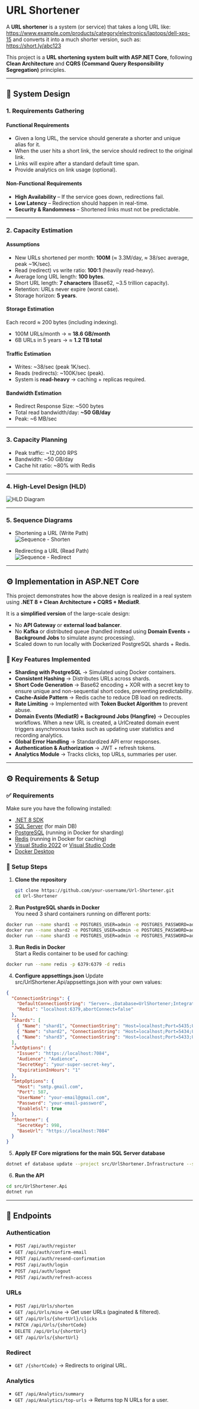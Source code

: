 
# URL Shortener  

A **URL shortener** is a system (or service) that takes a long URL like:  
https://www.example.com/products/category/electronics/laptops/dell-xps-15
and converts it into a much shorter version, such as:  
https://short.ly/abc123



This project is a **URL shortening system built with ASP.NET Core**, following **Clean Architecture** and **CQRS (Command Query Responsibility Segregation)** principles.  

---

## 📐 System Design  

### 1. Requirements Gathering  

#### Functional Requirements  
- Given a long URL, the service should generate a shorter and unique alias for it.  
- When the user hits a short link, the service should redirect to the original link.  
- Links will expire after a standard default time span.  
- Provide analytics on link usage (optional).  

#### Non-Functional Requirements  
- **High Availability** – If the service goes down, redirections fail.  
- **Low Latency** – Redirection should happen in real-time.  
- **Security & Randomness** – Shortened links must not be predictable.  

---

### 2. Capacity Estimation  

#### Assumptions  
- New URLs shortened per month: **100M** (≈ 3.3M/day, ≈ 38/sec average, peak ~1K/sec).  
- Read (redirect) vs write ratio: **100:1** (heavily read-heavy).  
- Average long URL length: **100 bytes**.  
- Short URL length: **7 characters** (Base62, ~3.5 trillion capacity).  
- Retention: URLs never expire (worst case).  
- Storage horizon: **5 years**.  

#### Storage Estimation  
Each record ≈ 200 bytes (including indexing).  

- 100M URLs/month → ≈ **18.6 GB/month**  
- 6B URLs in 5 years → ≈ **1.2 TB total**  

#### Traffic Estimation  
- Writes: ~38/sec (peak 1K/sec).  
- Reads (redirects): ~100K/sec (peak).  
- System is **read-heavy** → caching + replicas required.  

#### Bandwidth Estimation  
- Redirect Response Size: ~500 bytes  
- Total read bandwidth/day: **~50 GB/day**  
- Peak: ~6 MB/sec  

---

### 3. Capacity Planning  
- Peak traffic: ~12,000 RPS  
- Bandwidth: ~50 GB/day  
- Cache hit ratio: ~80% with Redis  

---

### 4. High-Level Design (HLD)  
![HLD Diagram](images/UrlShortener_HLD.png)  

---

### 5. Sequence Diagrams  
- Shortening a URL (Write Path)  
![Sequence - Shorten](images/UrlShortener_SequenceDigram(Get).png)  

- Redirecting a URL (Read Path)  
![Sequence - Redirect](images/UrlShortener_SequenceDigram(Post).png)  

---

## ⚙️ Implementation in ASP.NET Core  

This project demonstrates how the above design is realized in a real system using **.NET 8 + Clean Architecture + CQRS + MediatR**.  

It is a **simplified version** of the large-scale design:  
- No **API Gateway** or **external load balancer**.  
- No **Kafka** or distributed queue (handled instead using **Domain Events** + **Background Jobs** to simulate async processing).  
- Scaled down to run locally with Dockerized PostgreSQL shards + Redis.  

### 🔑 Key Features Implemented  
- **Sharding with PostgreSQL** → Simulated using Docker containers.  
- **Consistent Hashing** → Distributes URLs across shards.  
- **Short Code Generation** → Base62 encoding + XOR with a secret key to ensure unique and non-sequential short codes, preventing predictability. 
- **Cache-Aside Pattern** → Redis cache to reduce DB load on redirects.    
- **Rate Limiting** → Implemented with **Token Bucket Algorithm** to prevent abuse.  
- **Domain Events (MediatR) + Background Jobs (Hangfire)** → Decouples workflows. When a new URL is created, a UrlCreated domain event triggers asynchronous tasks such as updating user statistics and recording analytics.   
- **Global Error Handling** → Standardized API error responses.  
- **Authentication & Authorization** → JWT + refresh tokens.  
- **Analytics Module** → Tracks clicks, top URLs, summaries per user.  

---
## ⚙️ Requirements & Setup

### ✅ Requirements
Make sure you have the following installed:

- [.NET 8 SDK](https://dotnet.microsoft.com/download/dotnet/8.0)  
- [SQL Server](https://www.microsoft.com/en-us/sql-server/sql-server-downloads) (for main DB)  
- [PostgreSQL](https://www.postgresql.org/) (running in Docker for sharding)  
- [Redis](https://redis.io/) (running in Docker for caching)  
- [Visual Studio 2022](https://visualstudio.microsoft.com/) or [Visual Studio Code](https://code.visualstudio.com/)  
- [Docker Desktop](https://www.docker.com/products/docker-desktop)  




### 🚀 Setup Steps

1. **Clone the repository**
   ```bash
   git clone https://github.com/your-username/Url-Shortener.git
   cd Url-Shortener
   ```

2. **Run PostgreSQL shards in Docker**  
You need 3 shard containers running on different ports:  
```bash
docker run --name shard1 -e POSTGRES_USER=admin -e POSTGRES_PASSWORD=admin -e POSTGRES_DB=Urls -p 5435:5432 -d postgres:15
docker run --name shard2 -e POSTGRES_USER=admin -e POSTGRES_PASSWORD=admin -e POSTGRES_DB=Urls -p 5434:5432 -d postgres:15
docker run --name shard3 -e POSTGRES_USER=admin -e POSTGRES_PASSWORD=admin -e POSTGRES_DB=Urls -p 5433:5432 -d postgres:15
```

3. **Run Redis in Docker**  
Start a Redis container to be used for caching:  
```bash
docker run --name redis -p 6379:6379 -d redis

```


4. **Configure appsettings.json**
Update src/UrlShortener.Api/appsettings.json with your own values:
```json
{
  "ConnectionStrings": {
    "DefaultConnectionString": "Server=.;Database=UrlShortener;Integrated Security=True;TrustServerCertificate=True;MultipleActiveResultSets=True",
    "Redis": "localhost:6379,abortConnect=false"
  },
  "Shards": [
    { "Name": "shard1", "ConnectionString": "Host=localhost;Port=5435;Username=admin;Password=admin;Database=Urls" },
    { "Name": "shard2", "ConnectionString": "Host=localhost;Port=5434;Username=admin;Password=admin;Database=Urls" },
    { "Name": "shard3", "ConnectionString": "Host=localhost;Port=5433;Username=admin;Password=admin;Database=Urls" }
  ],
  "JwtOptions": {
    "Issuer": "https://localhost:7084",
    "Audience": "Audience",
    "SecretKey": "your-super-secret-key",
    "ExpirationInHours": "1"
  },
  "SmtpOptions": {
    "Host": "smtp.gmail.com",
    "Port": 587,
    "UserName": "your-email@gmail.com",
    "Password": "your-email-password",
    "EnableSsl": true
  },
  "Shortener": {
    "SecretKey": 998,
    "BaseUrl": "https://localhost:7084"
  }
}


```
5. **Apply EF Core migrations for the main SQL Server database**
```bash
dotnet ef database update --project src/UrlShortener.Infrastructure --startup-project src/UrlShortener.Api

```

6. **Run the API**
```bash
cd src/UrlShortener.Api
dotnet run
```

---

## 🚀 Endpoints  

### **Authentication**  
- `POST /api/auth/register`  
- `GET /api/auth/confirm-email`  
- `POST /api/auth/resend-confirmation`  
- `POST /api/auth/login`  
- `POST /api/auth/logout`  
- `POST /api/auth/refresh-access`  

### **URLs**  
- `POST /api/Urls/shorten`  
- `GET /api/Urls/mine` → Get user URLs (paginated & filtered).  
- `GET /api/Urls/{shortUrl}/clicks`  
- `PATCH /api/Urls/{shortCode}`  
- `DELETE /api/Urls/{shortUrl}`  
- `GET /api/Urls/{shortUrl}`  

### **Redirect**  
- `GET /{shortCode}` → Redirects to original URL.  

### **Analytics**  
- `GET /api/Analytics/summary`  
- `GET /api/Analytics/top-urls` → Returns top N URLs for a user.  



 


